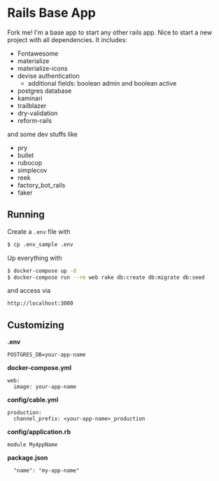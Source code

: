 # Rails Base App

Fork me! I'm a base app to start any other rails app. Nice to start a new project with all dependencies. It includes:

* Fontawesome
* materialize
* materialize-icons
* devise authentication
  * additional fields: boolean admin and boolean active
* postgres database
* kaminari
* trailblazer
* dry-validation
* reform-rails

and some dev stuffs like

* pry
* bullet
* rubocop
* simplecov
* reek
* factory_bot_rails
* faker

## Running

Create a `.env` file with
```bash
$ cp .env_sample .env
```

Up everything with
```bash
$ docker-compose up -d
$ docker-compose run --rm web rake db:create db:migrate db:seed
```

and access via
```
http://localhost:3000
```

## Customizing

**.env**
```
POSTGRES_DB=your-app-name
```

**docker-compose.yml**
```
web:
  image: your-app-name
```

**config/cable.yml**
```
production:
  channel_prefix: <your-app-name>_production
```

**config/application.rb**
```
module MyAppName
```

**package.json**
```
  "name": "my-app-name"
```
